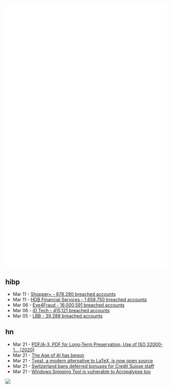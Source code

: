 ![Metrics](https://raw.githubusercontent.com/phixion/phixion/master/metrics.svg)

## hibp

<!--
for https://github.com/phixion/phixion/blob/main/.github/workflows/feeds.yml
-->
<!--START_SECTION:haveibeenpwnd-->
- Mar 11 - [Shopper+ - 878,290 breached accounts](https://haveibeenpwned.com/PwnedWebsites#ShopperPlus)
- Mar 11 - [HDB Financial Services - 1,658,750 breached accounts](https://haveibeenpwned.com/PwnedWebsites#HDBFinancialServices)
- Mar 06 - [Eye4Fraud - 16,000,591 breached accounts](https://haveibeenpwned.com/PwnedWebsites#Eye4Fraud)
- Mar 06 - [iD Tech - 415,121 breached accounts](https://haveibeenpwned.com/PwnedWebsites#iDTech)
- Mar 05 - [LBB - 39,288 breached accounts](https://haveibeenpwned.com/PwnedWebsites#LBB)
<!--END_SECTION:haveibeenpwnd-->

## hn

<!--
for https://github.com/phixion/phixion/blob/main/.github/workflows/feeds.yml
-->
<!--START_SECTION:hn-->
- Mar 21 - [PDF&#x2F;A-3, PDF for Long-Term Preservation, Use of ISO 32000-1... (2020)](https://www.loc.gov/preservation/digital/formats/fdd/fdd000360.shtml)
- Mar 21 - [The Age of AI has begun](https://www.gatesnotes.com/The-Age-of-AI-Has-Begun)
- Mar 21 - [Typst, a modern alternative to LaTeX, is now open source](https://github.com/typst/typst)
- Mar 21 - [Switzerland bans deferred bonuses for Credit Suisse staff](https://www.ft.com/content/cb213446-332d-4689-8911-e0371c2eb287)
- Mar 21 - [Windows Snipping Tool is vulnerable to Acropalypse too](https://twitter.com/David3141593/status/1638222624084951040)
<!--END_SECTION:hn-->

<!--
for https://yhype.me
-->
![](https://hit.yhype.me/github/profile?user_id=13013670)
